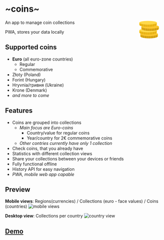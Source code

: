 # \~coins\~

<img alt="logo" src="https://github.com/liole/coins/blob/master/images/icon.png?raw=true" width="64" align=right>

An app to manage coin collections

PWA, stores your data locally
## Supported coins
* **Euro** (all euro-zone countries)
  * Regular
  * Commemorative
* Złoty (Poland)
* Forint (Hungary)
* Hryvnia/гривня (Ukraine)
* Krone (Denmark)
* *and more to come*

## Features
* Coins are grouped into collections
  * *Main focus are Euro-coins*
    * Country/value for regular coins
    * Year/country for 2€ commemorative coins
  * *Other contries currently have only 1 collection*
* Check coins, that you already have
* Statistics with different collection views
* Share your collections between your devices or friends
* Fully functional offline
* History API for easy navigation
* *PWA, mobile web app capable*

## Preview

**Mobile views**: Regions(currencies) / Collections (euro - face values) / Coins (countries)
![mobile views](https://user-images.githubusercontent.com/8505995/52535715-76814280-2d5a-11e9-9e47-e694b51c2ab1.png)

**Desktop view**: Collections per country
![country view](https://user-images.githubusercontent.com/8505995/52535718-797c3300-2d5a-11e9-8001-c256d25341f4.png)

## [Demo](https://coins.school23.lviv.ua/)
